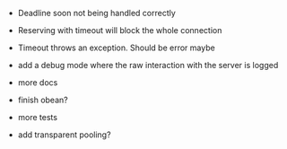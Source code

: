 * Deadline soon not being handled correctly
* Reserving with timeout will block the whole connection
* Timeout throws an exception. Should be error maybe

* add a debug mode where the raw interaction with the server is logged
* more docs
* finish obean?
* more tests
* add transparent pooling?
